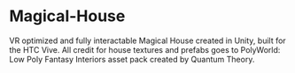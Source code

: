 # Magical-House
VR optimized and fully interactable Magical House created in Unity, built for the HTC Vive. All credit for house textures and prefabs goes to PolyWorld: Low Poly Fantasy Interiors asset pack created by Quantum Theory. 
